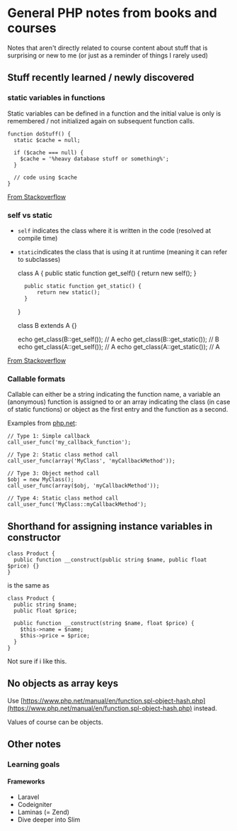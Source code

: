 # General PHP notes from books and courses

Notes that aren't directly related to course content about stuff that is surprising or new to me (or just as a reminder of things I rarely used)

## Stuff recently learned / newly discovered
### static variables in functions

Static variables can be defined in a function and the initial value is only is remembered / not initialized again on subsequent function calls.

    function doStuff() {
      static $cache = null;

      if ($cache === null) {
        $cache = '%heavy database stuff or something%';
      }

      // code using $cache
    }

[From Stackoverflow](https://stackoverflow.com/questions/6188994/static-keyword-inside-function)


### self vs static

- `self` indicates the class where it is written in the code (resolved at compile time)
- `static`indicates the class that is using it at runtime (meaning it can refer to subclasses)


    class A {
        public static function get_self() {
            return new self();
        }

        public static function get_static() {
            return new static();
        }
    }

    class B extends A {}

    echo get_class(B::get_self());  // A
    echo get_class(B::get_static()); // B
    echo get_class(A::get_self()); // A
    echo get_class(A::get_static()); // A

[From Stackoverflow](https://stackoverflow.com/questions/5197300/new-self-vs-new-static/5197655)

### Callable formats

Callable can either be a string indicating the function name, a variable an (anonymous) function is assigned to or an array indicating the class (in case of static functions) or object as the first entry and the function as a second.

Examples from [php.net](https://www.php.net/manual/en/language.types.callable.php):

    // Type 1: Simple callback
    call_user_func('my_callback_function');

    // Type 2: Static class method call
    call_user_func(array('MyClass', 'myCallbackMethod'));

    // Type 3: Object method call
    $obj = new MyClass();
    call_user_func(array($obj, 'myCallbackMethod'));

    // Type 4: Static class method call
    call_user_func('MyClass::myCallbackMethod');


## Shorthand for assigning instance variables in constructor

    class Product {
      public function __construct(public string $name, public float $price) {}
    }

is the same as

    class Product {
      public string $name;
      public float $price;

      public function __construct(string $name, float $price) {
        $this->name = $name;
        $this->price = $price;
      }
    }

Not sure if i like this.

## No objects as array keys

Use [https://www.php.net/manual/en/function.spl-object-hash.php](https://www.php.net/manual/en/function.spl-object-hash.php) instead.

Values of course can be objects.


## Other notes

### Learning goals

#### Frameworks

- Laravel
- Codeigniter
- Laminas (= Zend)
- Dive deeper into Slim


